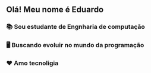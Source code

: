 ## Olá! Meu nome é Eduardo
### 📚 Sou estudante de Engnharia de computação
### 🖥️ Buscando evoluir no mundo da programação
### ❤ Amo tecnoligia


